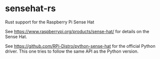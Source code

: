 # sensehat-rs
Rust support for the Raspberry Pi Sense Hat

See https://www.raspberrypi.org/products/sense-hat/ for details on the Sense Hat.

See https://github.com/RPi-Distro/python-sense-hat for the official Python driver. This one tries to follow the same API as the Python version.
